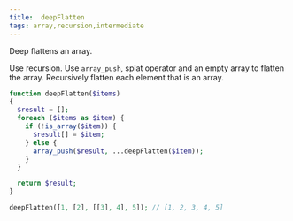 ```yaml
---
title:  deepFlatten
tags: array,recursion,intermediate
---
```


Deep flattens an array.

Use recursion.
Use `array_push`, splat operator and an empty array to flatten the array.
Recursively flatten each element that is an array.

```php
function deepFlatten($items)
{
  $result = [];
  foreach ($items as $item) {
    if (!is_array($item)) {
      $result[] = $item;
    } else {
      array_push($result, ...deepFlatten($item));
    }
  }

  return $result;
}
```

```php
deepFlatten([1, [2], [[3], 4], 5]); // [1, 2, 3, 4, 5]
```
